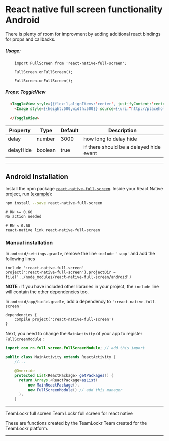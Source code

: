 # React native full screen functionality Android

There is plenty of room for improvment by adding additional react bindings for props and callbacks.

##### Usage:

```
    import FullScreen from 'react-native-full-screen';

    FullScreen.onFullScreen();

    FullScreen.onFullScreen();
```

##### Props: ToggleView

```html
  <ToggleView style={{flex:1,alignItems:'center', justifyContent:'center'}}>
    <Image style={{height:500,width:500}} source={{uri:"http://placehold.it/500"}}></Image>

  </ToggleView>
```

| Property | Type | Default | Description |
|---------------|----------|--------------|----------------------------------------------------------------|
| delay | number | 3000 | how long to delay hide |
| delayHide | boolean | true | if there should be a delayed hide event |


------------

## Android Installation

Install the npm package [`react-native-full-screen`](https://www.npmjs.com/package/react-native-full-screen). Inside your React Native project, run ([example](https://github.com/Anthonyzou/react-native-full-screen/tree/master/example)):
```bash
npm install --save react-native-full-screen
```

```
# RN >= 0.60
No action needed

# RN < 0.60
react-native link react-native-full-screen
```
### Manual installation


In `android/settings.gradle`, remove the line `include ':app'` and add the following lines
```
include ':react-native-full-screen'
project(':react-native-full-screen').projectDir = file('../node_modules/react-native-full-screen/android')
```
**NOTE** : If you have included other libraries in your project, the `include` line will contain the other dependencies too.

In `android/app/build.gradle`, add a dependency to `':react-native-full-screen'`

```
dependencies {
    compile project(':react-native-full-screen')
}
```

Next, you need to change the `MainActivity` of your app to register `FullScreenModule` :
```java
import com.rn.full.screen.FullScreenModule; // add this import

public class MainActivity extends ReactActivity {
    //...

    @Override
    protected List<ReactPackage> getPackages() {
      return Arrays.<ReactPackage>asList(
          new MainReactPackage(),
          new FullScreenModule() // add this manager
      );
    }
```

---

TeamLockr full screen
Team Lockr full screen for react native

These are functions created by the TeamLockr Team created for the TeamLockr platform.

---
